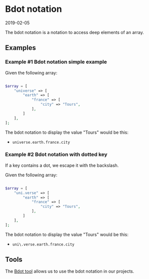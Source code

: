 Bdot notation
=============
2019-02-05




The bdot notation is a notation to access deep elements of an array.


Examples
--------

### Example #1 Bdot notation simple example


Given the following array:


```php

$array = [
    "universe" => [
        "earth" => [
            "france" => [
                "city" => "Tours",
            ],
        ]
    ],
];

```

The bdot notation to display the value "Tours" would be this:

- ```universe.earth.france.city```


### Example #2 Bdot notation with dotted key


If a key contains a dot, we escape it with the backslash.

Given the following array:


```php

$array = [
    "uni.verse" => [
        "earth" => [
            "france" => [
                "city" => "Tours",
            ],
        ]
    ],
];

```

The bdot notation to display the value "Tours" would be this:

- ```uni\.verse.earth.france.city```



Tools
-----

The [Bdot tool](https://github.com/karayabin/universe-snapshot/blob/master/universe/Bat/BDotTool.md) allows us to use the bdot notation in our projects.


